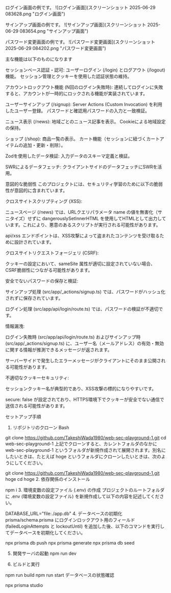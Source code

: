 ログイン画面の例です。
![ログイン画面](スクリーンショット 2025-06-29 083628.png "ログイン画面")

サインアップ画面の例です。
![サインアップ画面](スクリーンショット 2025-06-29 083654.png "サインアップ画面")

パスワード変更画面の例です。
![パスワード変更画面](スクリーンショット 2025-06-29 084202.png "パスワード変更画面")

主な機能は以下のものになります

セッションベース認証・認可:
ユーザーログイン (/login) とログアウト (/logout) 機能。
セッション管理とクッキーを使用した認証状態の維持。

アカウントロックアウト機能 (N回のログイン失敗時):
連続してログインに失敗すると、アカウントが一時的にロックされる機能が実装されています。

ユーザーサインアップ (/signup):
Server Actions (Custom Invocation) を利用したユーザー登録。
パスワードと確認用パスワードの入力と一致検証。

ニュース表示 (/news):
地域ごとのニュース記事を表示。
Cookieによる地域設定の保持。

ショップ (/shop):
商品一覧の表示。
カート機能（セッションに紐づくカートアイテムの追加・更新・削除）。

Zodを使用したデータ検証:
入力データのスキーマ定義と検証。

SWRによるデータフェッチ:
クライアントサイドのデータフェッチにSWRを活用。

意図的な脆弱性
このプロジェクトには、セキュリティ学習のために以下の脆弱性が意図的に含まれています。

クロスサイトスクリプティング (XSS):

ニュースページ (/news) では、URLクエリパラメータ name の値を無害化（サニタイズ）せずに dangerouslySetInnerHTML を使用してHTMLとして出力しています。これにより、悪意のあるスクリプトが実行される可能性があります。

api/xss エンドポイントは、XSS攻撃によって盗まれたコンテンツを受け取るために設計されています。

クロスサイトリクエストフォージェリ (CSRF):

クッキーの設定において、sameSite 属性が適切に設定されていない場合、CSRF脆弱性につながる可能性があります。

安全でないパスワードの保存と検証:

サインアップ処理 (src/app/_actions/signup.ts) では、パスワードがハッシュ化されずに保存されています。

ログイン処理 (src/app/api/login/route.ts) では、パスワードの検証が不適切です。

情報漏洩:

ログイン失敗時 (src/app/api/login/route.ts) およびサインアップ時 (src/app/_actions/signup.ts) に、ユーザー名（メールアドレス）の有効・無効に関する情報が推測できるメッセージが返されます。

サーバーサイドで発生したエラーメッセージがクライアントにそのまま公開される可能性があります。

不適切なクッキーセキュリティ:

セッションクッキー名が典型的であり、XSS攻撃の標的になりやすいです。

secure: false が設定されており、HTTPS環境下でクッキーが安全でない通信で送信される可能性があります。

セットアップ手順
1. リポジトリのクローン
Bash

git clone https://github.com/TakeshiWada1980/web-sec-playground-1.git
cd web-sec-playground-1
上記でクローンすると、カレントフォルダのなかに web-sec-playground-1 というフォルダが新規作成されて展開されます。別名にしたいときは、たとえば hoge というフォルダにクローンしたいときは、次のようにしてください。


git clone https://github.com/TakeshiWada1980/web-sec-playground-1.git hoge
cd hoge
2. 依存関係のインストール

npm i
3. 環境変数の設定ファイル (.env) の作成
プロジェクトのルートフォルダに .env (環境変数の設定ファイル) を新規作成して以下の内容を記述してください。

DATABASE_URL="file:./app.db"
4. データベースの初期化
prisma/schema.prisma にログインロックアウト用のフィールド (failedLoginAttempts と lockoutUntil) を追加した後、以下のコマンドを実行してデータベースを初期化してください。


npx prisma db push
npx prisma generate
npx prisma db seed

5. 開発サーバの起動
npm run dev

6. ビルドと実行

npm run build
npm run start
データベースの状態確認

npx prisma studio
